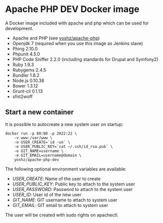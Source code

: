 Apache PHP DEV Docker image
===========================

A Docker image included with apache and php which can be used for development.

* Apache and PHP (see [yoshz/apache-php](https://registry.hub.docker.com/u/yoshz/apache-php/))
* Openjdk 7 (required when you use this image as Jenkins slave)
* Phing 2.10.0
* Phpunit 4.5.0
* PHP Code Sniffer 2.2.0 (including standards for Drupal and Symfony2)
* Ruby 1.9.3
* Rubygems 2.4.5
* Bundler 1.8.2
* Node.js 0.10.36
* Bower 1.3.12
* Grunt-cli 0.1.13
* sfnt2woff


Start a new container
---------------------

It is possible to autocreate a new system user on startup: 

    docker run -p 80:80 -p 2022:22 \
        -v www:/var/www \
        -e USER_CREATE=`id -un` \
        -e USER_PUBLIC_KEY=`cat ~/.ssh/id_rsa.pub` \
        -e GIT_NAME=username \
        -e GIT_EMAIL=username@domain \
        yoshz/apache-php-dev

The following optional environment variables are available:

* *USER_CREATE*: Name of the user to create
* *USER_PUBLIC_KEY*: Public key to attach to the system user
* *USER_PASSWORD*: Password to attach to the system user
* *USER_ID*: User id of the new user
* *GIT_NAME*: GIT username to attach to system user
* *GIT_EMAIL*: GIT email to attach to system user

The user will be created with sudo rights on apachectl.
